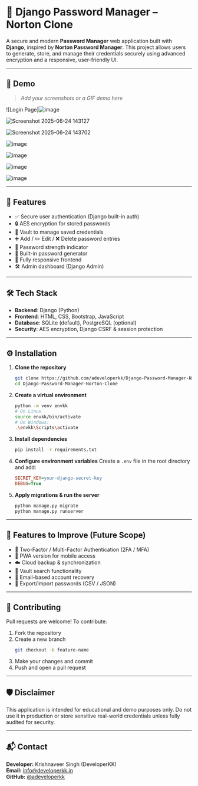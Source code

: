 
# 🔐 Django Password Manager – Norton Clone

A secure and modern **Password Manager** web application built with **Django**, inspired by **Norton Password Manager**. This project allows users to generate, store, and manage their credentials securely using advanced encryption and a responsive, user-friendly UI.

---

## 📸 Demo

> *Add your screenshots or a GIF demo here*

![Login Page]![image](https://github.com/user-attachments/assets/ed46154f-fd93-484c-aa34-bace84895082)

![Screenshot 2025-06-24 143127](https://github.com/user-attachments/assets/8b03405b-cee2-4fd3-8a00-9ac663222732)

![Screenshot 2025-06-24 143702](https://github.com/user-attachments/assets/e55a1b5e-0977-470b-961c-3a57f8efcd62)

![image](https://github.com/user-attachments/assets/92bad8b9-7999-4cfd-806e-b08691d360f8)

![image](https://github.com/user-attachments/assets/dacca035-6d1a-42e8-bbcf-c311d39e57c4)

![image](https://github.com/user-attachments/assets/3265e5a9-a181-4909-9d04-f9c75cdb4c7a)

![image](https://github.com/user-attachments/assets/3584e94c-8b1a-4aba-8a98-b726bb8550fc)


---

## 🚀 Features

- ✅ Secure user authentication (Django built-in auth)
- 🔒 AES encryption for stored passwords
- 📁 Vault to manage saved credentials
- ➕ Add / ✏️ Edit / ❌ Delete password entries
- 🧠 Password strength indicator
- 🔐 Built-in password generator
- 📱 Fully responsive frontend
- 🛠 Admin dashboard (Django Admin)

---

## 🛠 Tech Stack

- **Backend**: Django (Python)
- **Frontend**: HTML, CSS, Bootstrap, JavaScript
- **Database**: SQLite (default), PostgreSQL (optional)
- **Security**: AES encryption, Django CSRF & session protection

---

## ⚙️ Installation

1. **Clone the repository**
   ```bash
   git clone https://github.com/adeveloperkk/Django-Password-Manager-Norton-Clone.git
   cd Django-Password-Manager-Norton-Clone
   ```

2. **Create a virtual environment**
   ```bash
   python -m venv envkk
   # On Linux
   source envkk/bin/activate
   # On Windows:
   .\envkk\Scripts\activate
   ```

3. **Install dependencies**
   ```bash
   pip install -r requirements.txt
   ```

4. **Configure environment variables**
   Create a `.env` file in the root directory and add:
   ```ini
   SECRET_KEY=your-django-secret-key
   DEBUG=True
   ```

5. **Apply migrations & run the server**
   ```bash
   python manage.py migrate
   python manage.py runserver
   ```

---

## 🧪 Features to Improve (Future Scope)

- 🔁 Two-Factor / Multi-Factor Authentication (2FA / MFA)
- 📱 PWA version for mobile access
- ☁️ Cloud backup & synchronization
- 🔎 Vault search functionality
- 📩 Email-based account recovery
- 🧾 Export/import passwords (CSV / JSON)

---

## 🤝 Contributing

Pull requests are welcome! To contribute:

1. Fork the repository  
2. Create a new branch  
   ```bash
   git checkout -b feature-name
   ```
3. Make your changes and commit  
4. Push and open a pull request

---

## 🛡️ Disclaimer

This application is intended for educational and demo purposes only. Do not use it in production or store sensitive real-world credentials unless fully audited for security.

---

## 📬 Contact

**Developer:** Krishnaveer Singh (DeveloperKK)  
**Email:** [info@developerkk.in](mailto:info@developerkk.in)  
**GitHub:** [@adeveloperkk](https://github.com/adeveloperkk)
